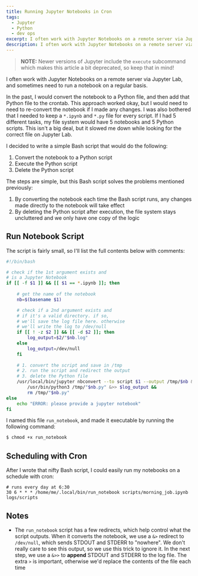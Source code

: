 ```yaml
---
title: Running Jupyter Notebooks in Cron
tags:
  - Jupyter
  - Python
  - dev ops
excerpt: I often work with Jupyter Notebooks on a remote server via Jupyter Lab, and sometimes need to run a notebook on a regular basis.
description: I often work with Jupyter Notebooks on a remote server via Jupyter Lab, and sometimes need to run a notebook on a regular basis.
---
```


> **NOTE:** Newer versions of Jupyter include the `execute` subcommand which makes this article a bit deprecated, so keep that in mind! 

I often work with Jupyter Notebooks on a remote server via Jupyter Lab, and sometimes need to run a notebook on a regular basis.

In the past, I would convert the notebook to a Python file, and then add that Python file to the crontab. This approach worked okay, but I would need to need to re-convert the notebook if I made any changes. I was also bothered that I needed to keep a `*.ipynb` and `*.py` file for every script. If I had 5 different tasks, my file system would have 5 notebooks and 5 Python scripts. This isn't a big deal, but it slowed me down while looking for the correct file on Jupyter Lab.

I decided to write a simple Bash script that would do the following:
1. Convert the notebook to a Python script
2. Execute the Python script
3. Delete the Python script

The steps are simple, but this Bash script solves the problems mentioned previously:
1. By converting the notebook each time the Bash script runs, any changes made directly to the notebook will take effect
2. By deleting the Python script after execution, the file system stays uncluttered and we only have one copy of the logic

## Run Notebook Script

The script is fairly small, so I'll list the full contents below with comments:
```bash
#!/bin/bash

# check if the 1st argument exists and 
# is a Jupyter Notebook
if [[ -f $1 ]] && [[ $1 == *.ipynb ]]; then
    
    # get the name of the notebook
    nb=$(basename $1)

    # check if a 2nd argument exists and 
    # if it's a valid directory. if so,
    # we'll save the log file here. otherwise
    # we'll write the log to /dev/null
    if [[ ! -z $2 ]] && [[ -d $2 ]]; then
        log_output=$2/"$nb.log"
    else
        log_output=/dev/null
    fi
    
    # 1. convert the script and save in /tmp
    # 2. run the script and redirect the output
    # 3. delete the Python file
    /usr/local/bin/jupyter nbconvert --to script $1 --output /tmp/$nb &> /dev/null &&
        /usr/bin/python3 /tmp/"$nb.py" &>> $log_output &&
        rm /tmp/"$nb.py"
else
    echo "ERROR: please provide a jupyter notebook"
fi
```

I named this file `run_notebook`, and made it executable by running the following command:
```bash
$ chmod +x run_notebook
```

## Scheduling with Cron

After I wrote that nifty Bash script, I could easily run my notebooks on a schedule with cron:
```cron
# runs every day at 6:30
30 6 * * * /home/me/.local/bin/run_notebook scripts/morning_job.ipynb logs/scripts
```

## Notes
* The `run_notebook` script has a few redirects, which help control what the script outputs. When it converts the notebook, we use a `&>` redirect to `/dev/null`, which sends STDOUT and STDERR to "nowhere". We don't really care to see this output, so we use this trick to ignore it. In the next step, we use a `&>>` to **append** STDOUT and STDERR to the log file. The extra `>` is important, otherwise we'd replace the contents of the file each time
